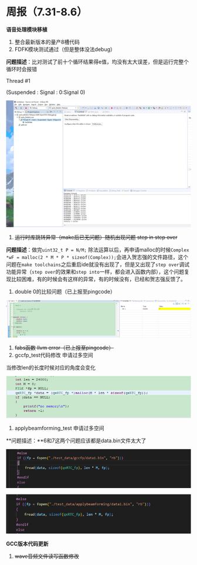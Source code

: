 # 周报（7.31-8.6）

**语音处理模块移植**

1. 整合最新版本的量产8槽代码
2. FDFK模块测试通过（但是整体没法debug）

**问题描述**：比对测试了前十个循环结果得e值，均没有太大误差，但是运行完整个循环时会报错

Thread #1 <main> (Suspended : Signal : 0:Signal 0)

![Untitled](%E5%91%A8%E6%8A%A5%EF%BC%887%2031-8%206%EF%BC%89%20ea8f8bfd5a624523a8af2c2427a8d6f6/Untitled.png)

1. ~~运行时库跳转异常（make后已无问题）随机出现问题 step in    step over~~

**问题描述**：做完`uint32_t P = N/M;` 除法运算以后，再申请malloc的时候`Complex *wF = malloc(2 * M * P * sizeof(Complex));`会进入贺志强的文件路径，这个问题在`make toolchains`之后重启ide就没有出现了，但是又出现了`step over`调试功能异常（`step over`的效果和`step into`一样，都会进入函数内部），这个问题复现比较困难，有的时候会有这样的异常，有的时候没有，已经和贺志强反馈了。

1. double 0的比较问题（已上报至pingcode）

![Untitled](%E5%91%A8%E6%8A%A5%EF%BC%887%2031-8%206%EF%BC%89%20ea8f8bfd5a624523a8af2c2427a8d6f6/Untitled%201.png)

1. ~~fabs函数 llvm error（已上报至pingcode）~~
2. gccfp_test代码修改 申请过多空间 

当修改len的长度时候对应的角度会变化

![Untitled](%E5%91%A8%E6%8A%A5%EF%BC%887%2031-8%206%EF%BC%89%20ea8f8bfd5a624523a8af2c2427a8d6f6/Untitled%202.png)

1. applybeamforming_test 申请过多空间

**问题描述：**6和7这两个问题应该都是data.bin文件太大了

![Untitled](%E5%91%A8%E6%8A%A5%EF%BC%887%2031-8%206%EF%BC%89%20ea8f8bfd5a624523a8af2c2427a8d6f6/Untitled%203.png)

![Untitled](%E5%91%A8%E6%8A%A5%EF%BC%887%2031-8%206%EF%BC%89%20ea8f8bfd5a624523a8af2c2427a8d6f6/Untitled%204.png)

**GCC版本代码更新**

1. ~~wave音频文件读写函数修改~~